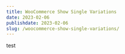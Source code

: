 ```yaml
---
title: WooCommerce Show Single Variations
date: 2023-02-06
publishdate: 2023-02-06
slug: /woocommerce-show-single-variations/
---
```


test